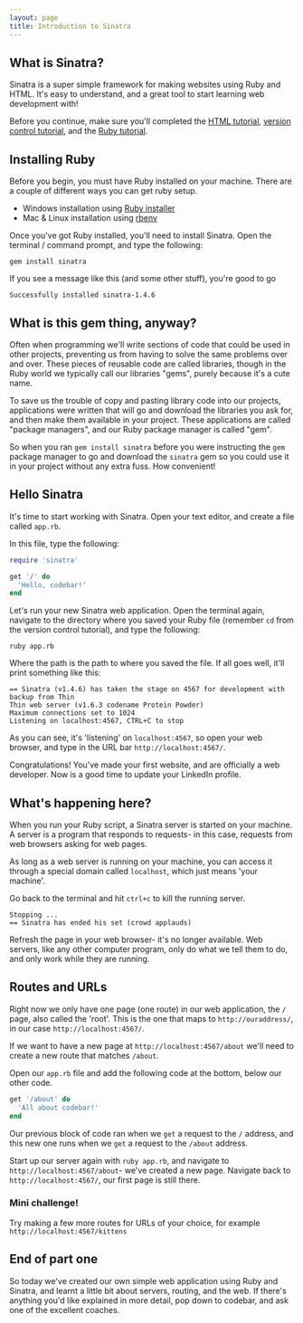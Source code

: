 ```yaml
---
layout: page
title: Introduction to Sinatra
---
```


## What is Sinatra?

Sinatra is a super simple framework for making websites using Ruby and HTML.
It's easy to understand, and a great tool to start learning web development
with!

Before you continue, make sure you'll completed the [HTML tutorial][html-tut],
[version control tutorial][vc-tut], and the [Ruby tutorial][ruby-tut].

[html-tut]: http://codebar.github.io/tutorials/html/lesson1/tutorial.html
[vc-tut]: http://codebar.github.io/tutorials/version-control/introduction/tutorial.html
[ruby-tut]: http://codebar.github.io/tutorials/ruby/lesson1/tutorial.html

## Installing Ruby

Before you begin, you must have Ruby installed on your machine. There are a
couple of different ways you can get ruby setup.

- Windows installation using [Ruby installer][ruby-installer]
- Mac & Linux installation using [rbenv][rbenv-install]

[rbenv-install]: https://github.com/sstephenson/rbenv "rbenv"
[ruby-installer]: http://rubyinstaller.org/

Once you've got Ruby installed, you'll need to install Sinatra. Open the
terminal / command prompt, and type the following:

```
gem install sinatra
```

If you see a message like this (and some other stuff), you're good to go

```
Successfully installed sinatra-1.4.6
```


## What is this gem thing, anyway?

Often when programming we'll write sections of code that could be used in other
projects, preventing us from having to solve the same problems over and over.
These pieces of reusable code are called libraries, though in the Ruby world we
typically call our libraries "gems", purely because it's a cute name.

To save us the trouble of copy and pasting library code into our projects,
applications were written that will go and download the libraries you ask for,
and then make them available in your project. These applications are called
"package managers", and our Ruby package manager is called "gem".

So when you ran `gem install sinatra` before you were instructing the `gem`
package manager to go and download the `sinatra` gem so you could use it in
your project without any extra fuss. How convenient!


## Hello Sinatra

It's time to start working with Sinatra. Open your text editor, and create a
file called `app.rb`.

In this file, type the following:

```ruby
require 'sinatra'

get '/' do
  'Hello, codebar!'
end
```

Let's run your new Sinatra web application. Open the terminal again, navigate
to the directory where you saved your Ruby file (remember `cd` from the version
control tutorial), and type the following:

```
ruby app.rb
```

Where the path is the path to where you saved the file. If all goes well, it'll
print something like this:

```
== Sinatra (v1.4.6) has taken the stage on 4567 for development with backup from Thin
Thin web server (v1.6.3 codename Protein Powder)
Maximum connections set to 1024
Listening on localhost:4567, CTRL+C to stop
```

As you can see, it's 'listening' on `localhost:4567`, so open your web browser,
and type in the URL bar `http://localhost:4567/`.

Congratulations! You've made your first website, and are officially a web
developer. Now is a good time to update your LinkedIn profile.

## What's happening here?

When you run your Ruby script, a Sinatra server is started on your machine.
A server is a program that responds to requests- in this case, requests from
web browsers asking for web pages.

As long as a web server is running on your machine, you can access it through a
special domain called `localhost`, which just means 'your machine'.

Go back to the terminal and hit `ctrl+c` to kill the running server.

```
Stopping ...
== Sinatra has ended his set (crowd applauds)
```

Refresh the page in your web browser- it's no longer available. Web servers,
like any other computer program, only do what we tell them to do, and only work
while they are running.

## Routes and URLs

Right now we only have one page (one route) in our web application, the `/`
page, also called the 'root'. This is the one that maps to
`http://ouraddress/`, in our case `http://localhost:4567/`.

If we want to have a new page at `http://localhost:4567/about` we'll need to
create a new route that matches `/about`.

Open our `app.rb` file and add the following code at the bottom, below our
other code.

```ruby
get '/about' do
  'All about codebar!'
end
```

Our previous block of code ran when we `get` a request to the `/` address,
and this new one runs when we `get` a request to the `/about` address.

Start up our server again with `ruby app.rb`, and navigate to
`http://localhost:4567/about`- we've created a new page. Navigate back to
`http://localhost:4567/`, our first page is still there.

### Mini challenge!

Try making a few more routes for URLs of your choice, for example
`http://localhost:4567/kittens`

## End of part one

So today we've created our own simple web application using Ruby and Sinatra,
and learnt a little bit about servers, routing, and the web. If there's
anything you'd like explained in more detail, pop down to codebar, and ask one
of the excellent coaches.
